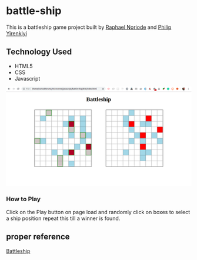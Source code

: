 # battle-ship

This is a battleship game project built by [Raphael Noriode](https://github.com/Oghenebrume50) and [Philip Yirenkiyi](https://github.com/pwilson77)

## Technology Used
- HTML5
- CSS
- Javascript

![Image](dist/assets/img/11.png)

### How to Play 
Click on the Play button on page load and randomly click on boxes to select a ship position repeat this till a winner is found.

## proper reference 
[Battleship](https://en.wikipedia.org/wiki/Battleship_(game))